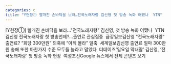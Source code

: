 ```yaml
---
categories: c
title: "Y현장① 빨개진 손바닥을 보라…전국노래자랑 김신영 첫 방송 녹화 어땠나  YTN"
---
```

[Y현장①] 빨개진 손바닥을 보라…"전국노래자랑" 김신영, 첫 방송 녹화 어땠나&nbsp;&nbsp;YTN김신영 전국노래자랑 첫 방송언제?...출연료 관심집중&nbsp;&nbsp;금강일보김신영 "전국노래자랑" 출연료? “회당 300만원” 의혹에 “아직 몰라” 일축&nbsp;&nbsp;세계일보김신영 출연료 얼마 300만원 송해 또한 마찬가지 수준 모두들 놀라고 말았다&nbsp;&nbsp;더데이즈‘일요일 막내딸’ 김신영, ‘전국노래자랑’ 첫 방송 녹화 현장&nbsp;&nbsp;여성조선Google 뉴스에서 전체 콘텐츠 보기